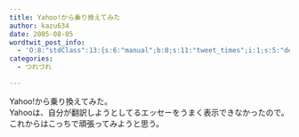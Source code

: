 ```yaml
---
title: Yahoo!から乗り換えてみた
author: kazu634
date: 2005-08-05
wordtwit_post_info:
  - 'O:8:"stdClass":13:{s:6:"manual";b:0;s:11:"tweet_times";i:1;s:5:"delay";i:0;s:7:"enabled";i:1;s:10:"separation";s:2:"60";s:7:"version";s:3:"3.7";s:14:"tweet_template";b:0;s:6:"status";i:2;s:6:"result";a:0:{}s:13:"tweet_counter";i:2;s:13:"tweet_log_ids";a:1:{i:0;i:1907;}s:9:"hash_tags";a:0:{}s:8:"accounts";a:1:{i:0;s:7:"kazu634";}}'
categories:
  - つれづれ

---
```

<div class="section">
<p>
    Yahoo!から乗り換えてみた。<br />Yahooは、自分が翻訳しようとしてるエッセーをうまく表示できなかったので。<br />これからはこっちで頑張ってみようと思う。
</p>
</div>
